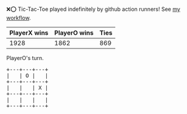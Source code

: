 :x::o: Tic-Tac-Toe played indefinitely by github action runners! See [my workflow](.github/workflows/play.yaml).

|PlayerX wins|PlayerO wins|Ties|
|-|-|-|
|1928|1862|869|

PlayerO's turn.

<pre>
+---+---+---+
|   | O |   |
+---+---+---+
|   |   | X |
+---+---+---+
|   |   |   |
+---+---+---+
</pre>